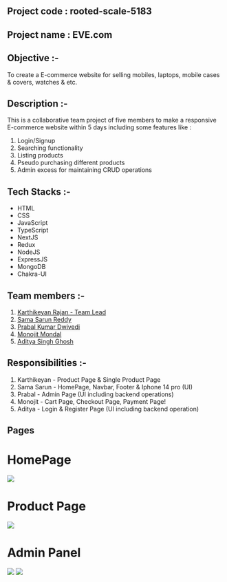 ## Project code : rooted-scale-5183

## Project name : EVE.com

## Objective :-

To create a E-commerce website for selling mobiles, laptops, mobile cases & covers, watches & etc.

## Description :-

This is a collaborative team project of five members to make a responsive E-commerce website within 5 days including some features like :

1. Login/Signup
2. Searching functionality
3. Listing products
4. Pseudo purchasing different products
5. Admin excess for maintaining CRUD operations

## Tech Stacks :-

- HTML
- CSS
- JavaScript
- TypeScript
- NextJS
- Redux
- NodeJS
- ExpressJS
- MongoDB
- Chakra-UI

## Team members :-

1. [Karthikeyan Rajan - Team Lead](https://github.com/Rkarthik25)
2. [Sama Sarun Reddy](https://github.com/Sarunnanimasai)
3. [Prabal Kumar Dwivedi](https://github.com/RationalPrabal)
4. [Monojit Mondal](https://github.com/ninja-mono1696)
5. [Aditya Singh Ghosh](https://github.com/Adii1707)

## Responsibilities :-

1. Karthikeyan - Product Page & Single Product Page
2. Sama Sarun - HomePage, Navbar, Footer & Iphone 14 pro (UI)
3. Prabal - Admin Page (UI including backend operations)
4. Monojit - Cart Page, Checkout Page, Payment Page!
5. Aditya - Login & Register Page (UI including backend operation)
## Pages

# HomePage
<img src="https://user-images.githubusercontent.com/108731705/221497793-82a03034-d886-44ed-b528-b6141af8c076.png"/>


# Product Page
 <img src="https://user-images.githubusercontent.com/108731705/221495757-bff20124-b655-4afe-92a9-4cbd5115d2f6.png"/>

 
 
 # Admin Panel
<img src="https://user-images.githubusercontent.com/108731705/221496279-d4b1bb89-8121-42b6-865d-65ee3710f774.png"/>




<img src="https://user-images.githubusercontent.com/108731705/221498008-4fcfef7f-69da-46fa-b0d5-04ca40a1f06d.png"/>





